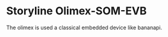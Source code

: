 Storyline Olimex-SOM-EVB
========================

The olimex is used a classical embedded device like bananapi.
